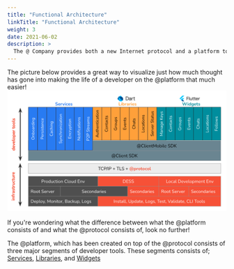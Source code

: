 ```yaml
---
title: "Functional Architecture"
linkTitle: "Functional Architecture"
weight: 3
date: 2021-06-02
description: >
  The @ Company provides both a new Internet protocol and a platform to assist developers easily create ground-breaking applications that provide privacy focused, peer-to-peer services.
---
```


The picture below provides a great way to visualize just how much thought has gone into making the life of a developer on the @platform that much easier!
![Functional Architecture](/Func_Arch_images/Functional_Arch.png)

If you're wondering what the difference between what the @platform consists of and what the @protocol consists of, look no further! 

The @platform, which has been created on top of the @protocol consists of three major segments of developer tools. These segments consists of; [Services](/docs/functional_architecture/services/), [Libraries](/docs/functional_architecture/libraries/), and [Widgets](/docs/functional_architecture/widgets/)